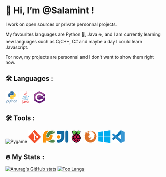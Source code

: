 # 👋 Hi, I’m @Salamint !

I work on open sources or private personnal projects.

My favourites languages are Python 🐍, Java ☕,
and I am currently learning new languages
such as C/C++, C# and maybe a day I could learn Javascript.

For now, my projects are personnal and I don't want to show them right now.

<!---
Warna38/Warna38 is a ✨ special ✨ repository because its `README.md` (this file) appears on your GitHub profile.
You can click the Preview link to take a look at your changes.
--->

## :hammer_and_wrench: Languages :

<div id="languages">
  <img src="https://github.com/devicons/devicon/blob/master/icons/python/python-original-wordmark.svg" title="Python" alt="Python" width="40" height="40"/>
  <img src="https://github.com/devicons/devicon/blob/master/icons/java/java-original-wordmark.svg" title="Java" alt="Java" width="40" height="40"/>
  <img src="https://github.com/devicons/devicon/blob/master/icons/csharp/csharp-original.svg" title="CSharp" alt="CSharp" width="40" height="40"/>

## :hammer_and_wrench: Tools :

<div id="tools">
  <img src="https://avatars.githubusercontent.com/u/20628127?s=200&v=4" title="Pygame" alt="Pygame" width="40" height="40"/>
  
  <img src="https://github.com/devicons/devicon/blob/master/icons/git/git-original.svg" title="Git" alt="Git" width="40" height="40"/>
  <img src="https://github.com/devicons/devicon/blob/master/icons/pycharm/pycharm-original.svg" title="Pycharm" alt="Pycharm" width="40" height="40"/>
  <img src="https://github.com/devicons/devicon/blob/master/icons/intellij/intellij-original.svg" title="Intellij" alt="Intellij" width="40" height="40"/>
  <img src="https://github.com/devicons/devicon/blob/master/icons/raspberrypi/raspberrypi-original.svg" title="Raspberry Pi" alt="Raspberry Pi" width="40" height="40"/>
  <img src="https://github.com/devicons/devicon/blob/master/icons/firefox/firefox-plain.svg" title="Firefox" alt="Firefox" width="40" height="40"/>
  <img src="https://github.com/devicons/devicon/blob/master/icons/windows8/windows8-original.svg" title="Windows 10" alt="Windows 10" width="40" height="40"/>
  <img src="https://github.com/devicons/devicon/blob/master/icons/vscode/vscode-original.svg" title="VS Code" alt="VS Code" width="40" height="40"/>
</div>

## :fire: My Stats :
[![Anurag's GitHub stats](https://github-readme-stats.vercel.app/api?username=Salamint)](https://github.com/anuraghazra/github-readme-stats)
[![Top Langs](https://github-readme-stats.vercel.app/api/top-langs/?username=salamint&layout=compact&theme=vision-friendly-dark)](https://github.com/anuraghazra/github-readme-stats)
